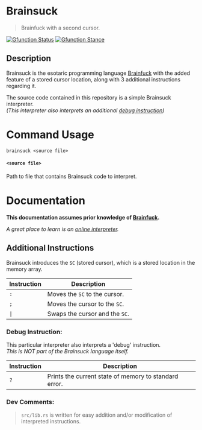 # Brainsuck

> Brainfuck with a second cursor.

[![Gfunction Status](https://img.shields.io/endpoint?url=https%3A%2F%2Fraw.githubusercontent.com%2Frtaylor034%2Fproject-tags%2Fmain%2Ftags%2Fstatus%2Fviable.json)](https://github.com/rtaylor034/project-tags)
[![Gfunction Stance](https://img.shields.io/endpoint?url=https%3A%2F%2Fraw.githubusercontent.com%2Frtaylor034%2Fproject-tags%2Fmain%2Ftags%2Fstance%2Fheld.json)](https://github.com/rtaylor034/project-tags)

## Description

Brainsuck is the esotaric programming language [Brainfuck](https://en.wikipedia.org/wiki/Brainfuck) with the added feature of a stored cursor location, along with 3 additional instructions regarding it.

The source code contained in this repository is a simple Brainsuck interpreter. \
*(This interpreter also interprets an additional [debug instruction](https://github.com/rtaylor034/brainsuck#debug-instruction))*

# Command Usage

```brainsuck <source file>```

#### `<source file>`

Path to file that contains Brainsuck code to interpret.

# Documentation

**This documentation assumes prior knowledge of [Brainfuck](https://en.wikipedia.org/wiki/Brainfuck).**

*A great place to learn is an [online interpreter](https://minond.xyz/brainfuck).*

## Additional Instructions

Brainsuck introduces the `SC` (stored cursor), which is a stored location in the memory array.

| Instruction | Description |
| ----------- | ----------- |
| `:` | Moves the `SC` to the cursor. |
| `;` | Moves the cursor to the `SC`. |
| `\|` | Swaps the cursor and the `SC`. |

### Debug Instruction:

This particular interpreter also interprets a 'debug' instruction. \
*This is NOT part of the Brainsuck language itself.*

| Instruction | Description |
| ----------- | ----------- |
| `?` | Prints the current state of memory to standard error. |

### Dev Comments:

> `src/lib.rs` is written for easy addition and/or modification of interpreted instructions.
